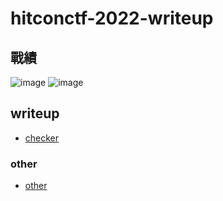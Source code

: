 # hitconctf-2022-writeup
## 戰績
![image](https://user-images.githubusercontent.com/57281249/204162751-27c34090-7cab-418d-a0ec-0379f0e99436.png)
![image](https://user-images.githubusercontent.com/57281249/204162537-eb1eceec-010c-4b65-b228-5b43ec9535bb.png)

## writeup
- [checker](checker)

### other
- [other](https://hackmd.io/@Vincent550102/ByMH8--Do)

